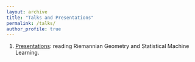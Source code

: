 ```yaml
---
layout: archive
title: "Talks and Presentations"
permalink: /talks/
author_profile: true
---
```


1. [Presentations](/riegeostatml/): reading Riemannian Geometry and Statistical Machine Learning.

